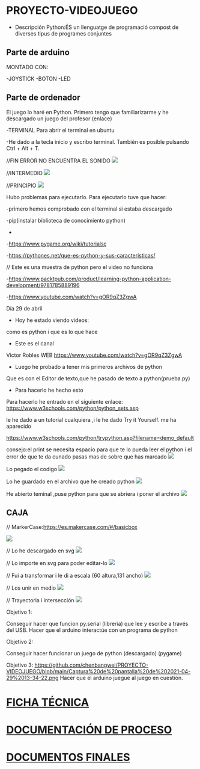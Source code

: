 # PROYECTO-VIDEOJUEGO

* Descripción
Python:ÉS un llenguatge de programació compost de diverses tipus de programes conjuntes

## Parte de arduino

MONTADO CON:

-JOYSTICK
-BOTON
-LED


## Parte de ordenador

El juego lo haré en Python. Primero tengo que familiarizarme y he descargado un juego del profesor (enlace)

-TERMINAL Para abrir el terminal en ubuntu

-He dado a la tecla inicio y escribo terminal. También es posible pulsando Ctrl + Alt + T.

//FIN  ERROR:NO ENCUENTRA EL SONIDO
![](https://github.com/chenbangwei/PROYECTO-VIDEOJUEGO/blob/main/Captura%20de%20pantalla%20de%202021-04-28%2012-58-19.png)

//INTERMEDIO
![](https://github.com/chenbangwei/PROYECTO-VIDEOJUEGO/blob/main/Captura%20de%20pantalla%20de%202021-04-28%2012-52-33.png)

//PRINCIPIO
![](https://github.com/chenbangwei/PROYECTO-VIDEOJUEGO/blob/main/Captura%20de%20pantalla%20de%202021-04-28%2012-50-03.png)

Hubo problemas para ejecutarlo. Para ejecutarlo tuve que hacer:


-primero hemos comprobado con el terminal si estaba descargado 

-pip(instalar biblioteca de conocimiento python)

-


-https://www.pygame.org/wiki/tutorialsç

-https://pythones.net/que-es-python-y-sus-caracteristicas/

// Este es una muestra de python pero el video no funciona

-https://www.packtpub.com/product/learning-python-application-development/9781785889196

-https://www.youtube.com/watch?v=gOR9qZ3ZgwA

Día 29 de abril

* Hoy he estado viendo videos: 

como es python i que es lo que hace

* Este es el canal

 Victor Robles WEB https://www.youtube.com/watch?v=gOR9qZ3ZgwA

* Luego he probado a tener mis primeros archivos de python 

 Que es con el Editor de texto,que he pasado de texto a python(prueba.py)

* Para hacerlo he hecho esto

 Para hacerlo he entrado en el siguiente enlace: https://www.w3schools.com/python/python_sets.asp 
 
 le he dado a un tutorial cualquiera ,i le he dado Try it Yourself. me ha aparecido 
 
 https://www.w3schools.com/python/trypython.asp?filename=demo_default
 
consejo:el print se necesita espacio para que te lo pueda leer el python i el error de que te da cunado pasas mas de sobre que has marcado 
![](https://github.com/chenbangwei/PROYECTO-VIDEOJUEGO/blob/main/Captura%20de%20pantalla%20de%202021-04-29%2012-50-50.png)

Lo pegado el codigo 
![](https://github.com/chenbangwei/PROYECTO-VIDEOJUEGO/blob/main/Captura%20de%20pantalla%20de%202021-04-29%2013-29-26.png)

Lo he guardado en el archivo que he creado python
![](https://github.com/chenbangwei/PROYECTO-VIDEOJUEGO/blob/main/Captura%20de%20pantalla%20de%202021-04-29%2013-34-22.png)

He abierto teminal ,puse python para que se abriera i poner el archivo
![](https://github.com/chenbangwei/PROYECTO-VIDEOJUEGO/blob/main/Captura%20de%20pantalla%20de%202021-04-29%2013-36-05.png)

## CAJA 

// MarkerCase:https://es.makercase.com/#/basicbox 

![](https://github.com/chenbangwei/PROYECTO-VIDEOJUEGO/blob/main/Captura%20de%20pantalla%20de%202021-04-30%2010-42-50.png)

// Lo he descargado en svg 
![](https://github.com/chenbangwei/PROYECTO-VIDEOJUEGO/blob/main/Captura%20de%20pantalla%20de%202021-04-30%2012-55-06.png)

// Lo importe en svg para poder editar-lo
![](https://github.com/chenbangwei/PROYECTO-VIDEOJUEGO/blob/main/Captura%20de%20pantalla%20de%202021-04-30%2012-15-50.png)

// Fui a transformar i le di a escala (60 altura,131 ancho)
![](https://github.com/chenbangwei/PROYECTO-VIDEOJUEGO/blob/main/Captura%20de%20pantalla%20de%202021-04-30%2012-16-12.png)

// Los unir en medio 
![](https://github.com/chenbangwei/PROYECTO-VIDEOJUEGO/blob/main/Captura%20de%20pantalla%20de%202021-04-30%2012-16-36.png)

// Trayectoria i intersección
![](https://github.com/chenbangwei/PROYECTO-VIDEOJUEGO/blob/main/Captura%20de%20pantalla%20de%202021-04-30%2012-16-56.png)

Objetivo 1:

Conseguir hacer que funcion py.serial (librería) que lee y escribe a través del USB.
Hacer que el arduino interactúe con un programa de python

Objetivo 2:

Conseguir hacer funcionar un juego de python (descargado)
(pygame)

Objetivo 3:
https://github.com/chenbangwei/PROYECTO-VIDEOJUEGO/blob/main/Captura%20de%20pantalla%20de%202021-04-29%2013-34-22.png
Hacer que el arduino juegue al juego en cuestión. 



# [FICHA TÉCNICA](https://github.com/chenbangwei/PROYECTO-VIDEOJUEGO/blob/main/FICHA%20T%C3%89CNICA.md)

# [DOCUMENTACIÓN DE PROCESO](https://github.com/chenbangwei/PROYECTO-VIDEOJUEGO/blob/main/DOCUMENTACI%C3%93N%20DE%20PROCESO.md)

# [DOCUMENTOS FINALES](https://github.com/chttps://github.com/chenbangwei/PROYECTO-VIDEOJUEGO/blob/main/Captura%20de%20pantalla%20de%202021-04-29%2013-34-22.pnghenbangwei/PROYECTO-VIDEOJUEGO/blob/main/DOCUMENTOS%20FINALES.md)

